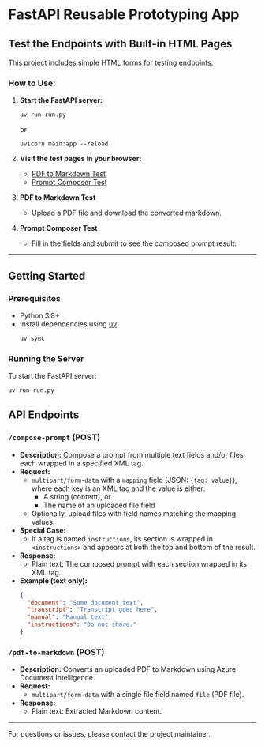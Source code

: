 # FastAPI Reusable Prototyping App

## Test the Endpoints with Built-in HTML Pages

This project includes simple HTML forms for testing endpoints.

### How to Use:

1. **Start the FastAPI server:**

   ```
   uv run run.py
   ```

   or

   ```
   uvicorn main:app --reload
   ```

2. **Visit the test pages in your browser:**

   - [PDF to Markdown Test](http://127.0.0.1:8000/pdf-test)
   - [Prompt Composer Test](http://127.0.0.1:8000/prompt-test)

3. **PDF to Markdown Test**

   - Upload a PDF file and download the converted markdown.

4. **Prompt Composer Test**
   - Fill in the fields and submit to see the composed prompt result.

---

## Getting Started

### Prerequisites

- Python 3.8+
- Install dependencies using [uv](https://github.com/astral-sh/uv):
  ```sh
  uv sync
  ```

### Running the Server

To start the FastAPI server:

```sh
uv run run.py
```

## API Endpoints

### `/compose-prompt` (POST)

- **Description:** Compose a prompt from multiple text fields and/or files, each wrapped in a specified XML tag.
- **Request:**
  - `multipart/form-data` with a `mapping` field (JSON: `{tag: value}`), where each key is an XML tag and the value is either:
    - A string (content), or
    - The name of an uploaded file field
  - Optionally, upload files with field names matching the mapping values.
- **Special Case:**
  - If a tag is named `instructions`, its section is wrapped in `<instructions>` and appears at both the top and bottom of the result.
- **Response:**
  - Plain text: The composed prompt with each section wrapped in its XML tag.
- **Example (text only):**
  ```json
  {
    "document": "Some document text",
    "transcript": "Transcript goes here",
    "manual": "Manual text",
    "instructions": "Do not share."
  }
  ```

### `/pdf-to-markdown` (POST)

- **Description:** Converts an uploaded PDF to Markdown using Azure Document Intelligence.
- **Request:**
  - `multipart/form-data` with a single file field named `file` (PDF file).
- **Response:**
  - Plain text: Extracted Markdown content.

---

For questions or issues, please contact the project maintainer.
